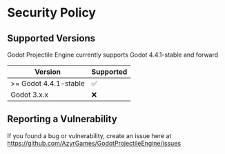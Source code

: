 # Security Policy

## Supported Versions

Godot Projectile Engine currently supports Godot 4.4.1-stable and forward


| Version | Supported          |
| ------- | ------------------ |
| >= Godot 4.4.1-stable   | :white_check_mark: |
| Godot 3.x.x   | :x: |

## Reporting a Vulnerability
If you found a bug or vulnerability, create an issue here at https://github.com/AzyrGames/GodotProjectileEngine/issues
